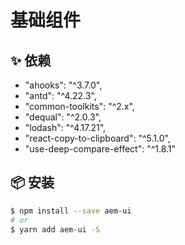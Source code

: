# 基础组件

## ✨ 依赖

  - "ahooks": "^3.7.0",
  - "antd": "^4.22.3",
  - "common-toolkits": "^2.x",
  - "dequal": "^2.0.3",
  - "lodash": "^4.17.21",
  - "react-copy-to-clipboard": "^5.1.0",
  - "use-deep-compare-effect": "^1.8.1"


## 📦 安装

```bash
$ npm install --save aem-ui
# or
$ yarn add aem-ui -S
```
